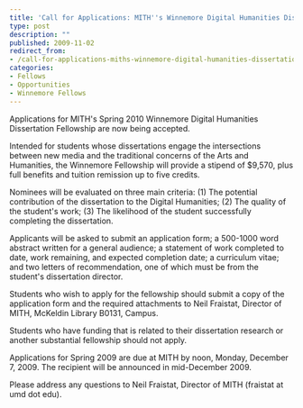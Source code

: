 ```yaml
---
title: 'Call for Applications: MITH''s Winnemore Digital Humanities Dissertation Fellowship'
type: post
description: ""
published: 2009-11-02
redirect_from: 
- /call-for-applications-miths-winnemore-digital-humanities-dissertation-fellowship/
categories:
- Fellows
- Opportunities
- Winnemore Fellows
---
```

Applications for MITH's Spring 2010 Winnemore Digital Humanities Dissertation Fellowship are now being accepted.

Intended for students whose dissertations engage the intersections between new media and the traditional concerns of the Arts and Humanities, the Winnemore Fellowship will provide a stipend of \$9,570, plus full benefits and tuition remission up to five credits.

Nominees will be evaluated on three main criteria: (1) The potential contribution of the dissertation to the Digital Humanities; (2) The quality of the student's work; (3) The likelihood of the student successfully completing the dissertation.

Applicants will be asked to submit an application form; a 500-1000 word abstract written for a general audience; a statement of work completed to date, work remaining, and expected completion date; a curriculum vitae; and two letters of recommendation, one of which must be from the student's dissertation director.

Students who wish to apply for the fellowship should submit a copy of the application form and the required attachments to Neil Fraistat, Director of MITH, McKeldin Library B0131, Campus.

Students who have funding that is related to their dissertation research or another substantial fellowship should not apply.

Applications for Spring 2009 are due at MITH by noon, Monday, December 7, 2009. The recipient will be announced in mid-December 2009.

Please address any questions to Neil Fraistat, Director of MITH (fraistat at umd dot edu).
